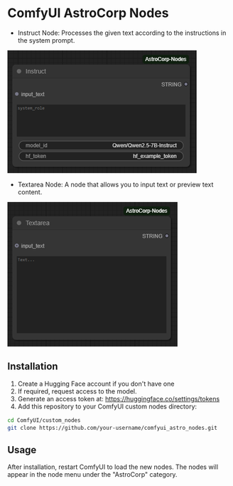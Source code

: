 # ComfyUI AstroCorp Nodes

- Instruct Node: Processes the given text according to the instructions in the system prompt.

![Instruct Node](./examples/instruct_node.png)

- Textarea Node: A node that allows you to input text or preview text content.

![Textarea Node](./examples/textarea_node.png)

## Installation

1. Create a Hugging Face account if you don't have one
2. If required, request access to the model.
3. Generate an access token at: https://huggingface.co/settings/tokens
4. Add this repository to your ComfyUI custom nodes directory:
```bash
cd ComfyUI/custom_nodes
git clone https://github.com/your-username/comfyui_astro_nodes.git
```

## Usage

After installation, restart ComfyUI to load the new nodes. The nodes will appear in the node menu under the "AstroCorp" category.
